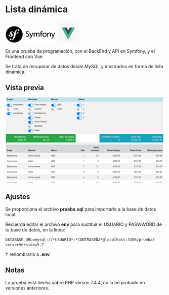 # Lista dinámica

<img src="https://raw.githubusercontent.com/el-masta/prueba-symfony/master/symfony-logo.jpg" width="160" height="55" >
<img src="https://raw.githubusercontent.com/el-masta/prueba-symfony/master/vue-logo.png" width="70" height="70" >

Es una prueba de programación, con el BackEnd y API en Symfony, y el Frontend con Vue

Se trata de recuperar de datos desde MySQL y mostrarlos en forma de lista dinámica.

## Vista previa

![Captura de una WebApp](https://raw.githubusercontent.com/el-masta/prueba-symfony/master/thumb.png)

## Ajustes

Se proporciona el archivo **prueba.sql** para importarlo a la base de datos local.


Recuerda editar el archivo **env** para sustituir el USUARIO y PASWWORD de tu base de datos, en la línea:

    DATABASE_URL=mysql://*USUARIO*:*CONTRASEÑA*@localhost:3306/prueba?serverVersion=5.7

Y renombrarlo a **.env**

## Notas

La prueba está hecha sobre PHP verson 7.4.4, no la he probado en versiones anteriores.
